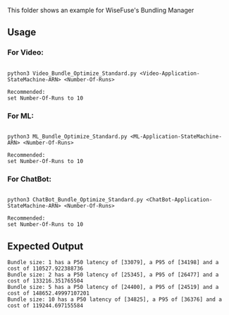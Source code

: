 This folder shows an example for WiseFuse's Bundling Manager

## Usage
### For Video:
```

python3 Video_Bundle_Optimize_Standard.py <Video-Application-StateMachine-ARN> <Number-Of-Runs>

Recommended:
set Number-Of-Runs to 10
```

### For ML:
```

python3 ML_Bundle_Optimize_Standard.py <ML-Application-StateMachine-ARN> <Number-Of-Runs>

Recommended:
set Number-Of-Runs to 10
```

### For ChatBot:
```

python3 ChatBot_Bundle_Optimize_Standard.py <ChatBot-Application-StateMachine-ARN> <Number-Of-Runs>

Recommended:
set Number-Of-Runs to 10
```


## Expected Output
```
Bundle size: 1 has a P50 latency of [33079], a P95 of [34198] and a cost of 110527.922388736
Bundle size: 2 has a P50 latency of [25345], a P95 of [26477] and a cost of 133216.351765504
Bundle size: 5 has a P50 latency of [24400], a P95 of [24519] and a cost of 148652.49997107201
Bundle size: 10 has a P50 latency of [34825], a P95 of [36376] and a cost of 119244.697155584
```
